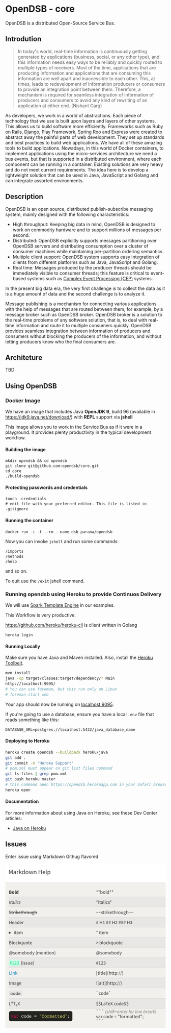 # OpenDSB - core

OpenDSB is a distributed Open-Source Service Bus. 

## Introdution

> In today's world, real-time information is continuously getting generated by applications (business, social, or any other type), and this information needs easy ways to be reliably and quickly routed to multiple types of receivers. Most of the time, applications that are producing information and applications that are consuming this information are well apart and inaccessible to each other. This, at times, leads to redevelopment of information producers or consumers to provide an integration point between them. Therefore, a mechanism is required for seamless integration of information of producers and consumers to avoid any kind of rewriting of an application at either end. (Nishant Garg)

As developers, we work in a world of abstractions. Each piece of technology 
that we use is built upon layers and layers of other systems. This allows 
us to build software more efficiently. Frameworks such as Ruby on Rails, 
Django, Play Framework, Spring Roo and Express were created to abstract 
away the painful parts of web development. They set up standards and 
best practices to build web applications. We have all of these amazing 
tools to build applications. 
Nowadays, in this world of Docker containers, to implement applications using 
the micro-services architecture we need a bus events, but that is supported 
in a distributed environment, where each component can be running in a 
container. Existing solutions are very heavy and do not meet current 
requirements. The idea here is to develop a lightweight solution that can 
be used in Java, JavaScript and Golang and can integrate assorted environments.

## Description

OpenDSB is an open source, distributed publish-subscribe messaging system, 
mainly designed with the following characteristics:

* High throughput: Keeping big data in mind, OpenDSB is designed to work on commodity hardware and to support millions of messages per second.
* Distributed: OpenDSB explicitly supports messages partitioning over OpenDSB servers and distributing consumption over a cluster of consumer machines while maintaining per-partition ordering semantics.
* Multiple client support: OpenDSB system supports easy integration of clients from different platforms such as Java, JavaScript and Golang.
* Real time: Messages produced by the producer threads should be immediately visible to consumer threads; this feature is critical to event-based systems such as [Complex Event Processing (CEP)](https://en.wikipedia.org/wiki/Complex_event_processing) systems.

In the present big data era, the very first challenge is to collect the data 
as it is a huge amount of data and the second challenge is to analyze it.

Message publishing is a mechanism for connecting various applications with 
the help of messages that are routed between them, for example, by a 
message broker such as OpenDSB broker. OpenDSB broker is a solution to 
the real-time problems of any software solution, that is, to deal with 
real-time information and route it to multiple consumers quickly. 
OpenDSB provides seamless integration between information of producers 
and consumers without blocking the producers of the information, 
and without letting producers know who the final consumers are.

## Architeture

TBD

## Using OpenDSB

### Docker Image

We have an image that includes Java **OpenJDK 9**, build 96 
(available in https://jdk9.java.net/download/) with **REPL** 
support via **jshell**

This image allows you to work in the Service Bus as if it were in a playground.
It provides plenty productivity in the typical development workflow.

#### Building the image

    mkdir opendsb && cd opendsb
    git clone git@github.com:opendsb/core.git
    cd core
    ./build-opendsb

#### Protecting passwords and credentials 

    touch .credentials
    # edit file with your preferred editor. This file is listed in .gitignore

#### Running the container 

    docker run -i -t --rm --name dsb parana/opendsb

Now you can invoke `jshell` and run some commands:

    /imports
    /methods
    /help

and so on.

To quit use the `/exit` jshell command.

### Running opendsb using Heroku to provide Continuos Delivery

We will use [Spark Template Engine](https://github.com/perwendel/spark) in our examples. 

This Workflow is very productive.

https://github.com/heroku/heroku-cli is client written in Golang

    heroku login

#### Running Locally

Make sure you have Java and Maven installed.
Also, install the [Heroku Toolbelt](https://toolbelt.heroku.com/).

```sh
mvn install
java -cp target/classes:target/dependency/* Main
http://localhost:9095/
# You can use foreman, but this run only on Linux
# foreman start web 
```

Your app should now be running on [localhost:9095](http://localhost:9095/).

If you're going to use a database, ensure you have a local `.env` 
file that reads something like this:

```
DATABASE_URL=postgres://localhost:5432/java_database_name
```

#### Deploying to Heroku

```sh
heroku create opendsb --buildpack heroku/java
git add .
git commit -m "Heroku Support"
# pom.xml must appear on git list files command
git ls-files | grep pom.xml
git push heroku master
# this command open https://opendsb.herokuapp.com in your Safari browser
heroku open
```

#### Documentation

For more information about using Java on Heroku, see these Dev Center articles:

- [Java on Heroku](https://devcenter.heroku.com/categories/java)


## Issues

Enter issue using Markdown Githug flavored

![markdown help](https://raw.githubusercontent.com/opendsb/core/master/docs/img/markdown-help.png)

